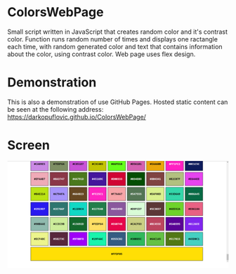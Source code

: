 # ColorsWebPage
Small script written in JavaScript that creates random color and it's contrast color. Function runs random number of times and displays one ractangle each time, with random generated color and text that contains information about the color, using contrast color. Web page uses flex design.
# Demonstration
This is also a demonstration of use GitHub Pages. Hosted static content can be seen at the following address:
https://darkopuflovic.github.io/ColorsWebPage/
# Screen

![Screenshot](https://github.com/darkopuflovic/ColorsWebPage/blob/master/ScreenShot.png)
